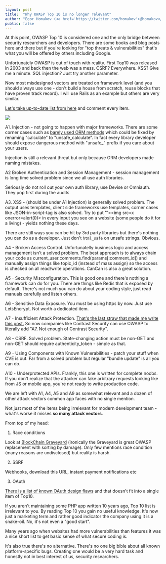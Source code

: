 ```yaml
---
layout: post
title:  "Why OWASP Top 10 is no longer relevant"
author: "Egor Homakov (<a href='https://twitter.com/homakov'>@homakov</a>)"
public: false
---
```


At this point, OWASP Top 10 is considered one and the only bridge between security researchers and developers. There are some books and blog posts here and there but if you're looking for "top threats & vulnerabilities" that's what you will be offered by others including Google.

Unfortunately OWASP is out of touch with reality. First Top10 was released in 2003 and back then the web was a mess. CSRF? Everywhere. XSS? Give me a minute. SQL injection? Just try another parameter.

Now most misdesigned vectors are treated on framework level (and you should always use one - don't build a house from scratch, reuse blocks that have proven track record). I will use Rails as an example but others are very similar.

<a href="https://www.owasp.org/index.php/Top_10_2017-Top_10">Let's take up-to-date list from here</a> and comment every item.

<img src="imgs/owasp.png">

A1. Injection - not going to happen with major frameworks. There are some corner cases such as <a href="https://rails-sqli.org/">barely used ORM methods</a> which could be fixed by renaming "calculate" to "unsafe_calculate". In fact every library developer should expose dangerous method with "unsafe_" prefix if you care about your users.

Injection is still a relevant threat but only because ORM developers made naming mistakes. 

A2 Broken Authentication and Session Management - session management is long time solved problem since we all use auth libraries. 

Seriously do not roll out your own auth library, use Devise or Omniauth. They pop first during the audits.

A3. XSS - (should be under A1 Injection) is generally solved problem. The output uses templates, client side frameworks use templates, corner cases like JSON-in-script-tag is also solved. Try to put &#39;&quot;&gt;&lt;img src=x onerror=alert(0)&gt; in every input you see on a website (some people do it for a living) - yields nothing these days.

There are still ways you can be hit by 3rd party libraries but there's nothing you can do as a developer. Just don't `html_safe` on unsafe strings. Obvious.

A4 - Broken Access Control. Unfortunatelly business logic and access management isn't a solved problem. The best approach is to always chain your code as current_user.comments.find(params[:comment_id]) and manually assign things like topic_id (instead of mass assign) so the access is checked on all read/write operations. CanCan is also a great solution.

A5 - Security Misconfiguration. This is good one and there's nothing a framework can do for you. There are things like Redis that is exposed by default. There's not much you can do about your coding style, just read manuals carefully and listen others.  

A6 - Sensitive Data Exposure. You must be using https by now. Just use LetsEncrypt. Not worth a dedicated item.

A7 - Insufficient Attack Protection. <a href="http://www.skeletonscribe.net/2017/04/abusing-owasp.html">That's the last straw that made me write this post.</a> So now companies like Contrast Security can use OWASP to literally add "A7. Not enough of Contrast Security". 

A8 - CSRF. Solved problem. State-changing action must be non-GET and non-GET should require authenticity_token - simple as that.

A9 - Using Components with Known Vulnerabilities - patch your stuff when CVE is out. Far from a solved problem but regular "bundle update" is all you can do.

A10 - Underprotected APIs. Frankly, this one is written for complete noobs. If you don't realize that the attacker can fake arbitrary requests looking like from JS or mobile app, you're not ready to write production code.

We are left with A1, A4, A5 and A9 as somewhat relevant and a dozen of other attack vectors common app faces with no single mention. 

Not just most of the items being irrelevant for modern development team - what's worse it misses **so many attack vectors**. 

From top of my head:

1. Race conditions

Look at <a href="https://magoo.github.io/Blockchain-Graveyard/">BlockChain Graveyard</a> (ironically the Graveyard is great OWASP replacement with sorting by damage). Only few mentions race condition (many reasons are undisclosed) but reality is harsh.

2. SSRF

Webhooks, download this URL, instant payment notifications etc

3. OAuth

<a href="https://sakurity.com/oauth">There is a list of known OAuth design flaws</a> and that doesn't fit into a single item of Top10.

If you aren't maintaining some PHP app written 10 years ago, Top 10 list is irrelevant to you. By reading Top 10 you gain no useful knowledge. It's now just a marketing term and rather good indicator the company using it is a snake-oil. No, it's not even a "good start".

Many years ago when websites had more vulnerabilities than features it was a nice short list to get basic sense of what secure coding is.

It's also true there's no alternative. There's no one big bible about all known platform-specific bugs. Creating one would be a very hard task and honestly not in best interest of us, security researchers.
